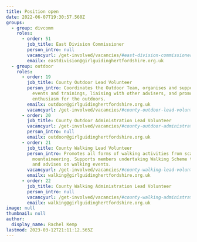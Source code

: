 ```yaml
---
title: Position open
date: 2022-06-07T19:30:57.560Z
groups:
  - group: divcomm
    roles:
      - order: 51
        job_title: East Division Commissioner
        person_intro: null
        vacancyurl: /get-involved/vacancies/#east-division-commissioner
        emailx: eastdivision@girlguidinghertfordshire.org.uk
  - group: outdoor
    roles:
      - order: 19
        job_title: County Outdoor Lead Volunteer
        person_intro: Coordinates the Outdoor Team, organises and supports outdoor
          events and trainings, liaising with other advisers, and promoting an
          enthusiasm for the outdoors.
        emailx: outdoor@girlguidinghertfordshire.org.uk
        vacancyurl: /get-involved/vacancies/#county-outdoor-lead-volunteer
      - order: 20
        job_title: County Outdoor Administration Lead Volunteer
        vacancyurl: /get-involved/vacancies/#county-outdoor-administration-lead-volunteer
        person_intro: null
        emailx: outdoor@girlguidinghertfordshire.org.uk
      - order: 21
        job_title: County Walking Lead Volunteer
        person_intro: Promotes all forms of walking activities from scavenger hunts to
          mountaineering. Supports members undertaking Walking Scheme training
          and advises on walking events.
        vacancyurl: /get-involved/vacancies/#county-walking-lead-volunteer
        emailx: walking@girlguidinghertfordshire.org.uk
      - order: 22
        job_title: County Walking Administration Lead Volunteer
        person_intro: null
        vacancyurl: /get-involved/vacancies/#county-walking-administration-lead-volunteer
        emailx: walking@girlguidinghertfordshire.org.uk
image: null
thumbnail: null
author:
  display_name: Rachel Kemp
lastmod: 2023-03-12T21:11:12.565Z
---
```

